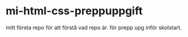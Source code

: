 # mi-html-css-preppuppgift
mitt första repo för att förstå vad repo är. för prepp upg inför skolstart.

